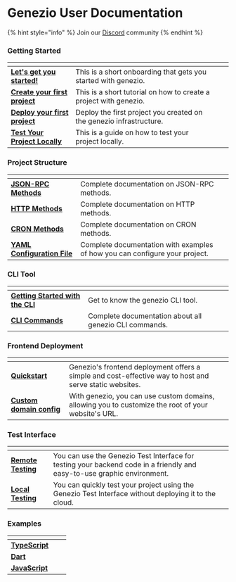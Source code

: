 # Genezio User Documentation

{% hint style="info" %}
Join our [Discord](https://discord.gg/uc9H5YKjXv) community&#x20;
{% endhint %}

### Getting Started

<table data-card-size="large" data-view="cards"><thead><tr><th></th><th></th><th></th><th data-hidden data-card-target data-type="content-ref"></th></tr></thead><tbody><tr><td><a href="lets-get-you-started.md"><strong>Let's get you started!</strong></a></td><td>This is a short onboarding that gets you started with genezio.</td><td></td><td></td></tr><tr><td><a href="getting-started/create-your-first-project.md"><strong>Create your first project</strong></a></td><td>This is a short tutorial on how to create a project with genezio.</td><td></td><td></td></tr><tr><td><a href="getting-started/deploy-your-first-project.md"><strong>Deploy your first project</strong></a></td><td>Deploy the first project you created on the genezio infrastructure.</td><td></td><td></td></tr><tr><td><a href="getting-started/test-your-project-locally.md"><strong>Test Your Project Locally</strong></a></td><td>This is a guide on how to test your project locally.</td><td></td><td></td></tr></tbody></table>

### Project Structure

<table data-card-size="large" data-view="cards"><thead><tr><th></th><th></th><th></th></tr></thead><tbody><tr><td><a href="method-types/json-rpc-methods.md"><strong>JSON-RPC Methods</strong></a></td><td>Complete documentation on JSON-RPC methods.</td><td></td></tr><tr><td><a href="method-types/http-methods-webhooks.md"><strong>HTTP Methods</strong></a></td><td>Complete documentation on HTTP methods.</td><td></td></tr><tr><td><a href="method-types/cron-methods.md"><strong>CRON Methods</strong></a></td><td>Complete documentation on CRON methods.</td><td></td></tr><tr><td><a href="yaml-configuration-file.md"><strong>YAML Configuration File</strong></a></td><td>Complete documentation with examples of how you can configure your project.</td><td></td></tr></tbody></table>



### CLI Tool

<table data-card-size="large" data-view="cards"><thead><tr><th></th><th></th><th></th></tr></thead><tbody><tr><td><a href="cli-tool/getting-started-with-the-cli.md"><strong>Getting Started with the CLI</strong></a></td><td>Get to know the genezio CLI tool.</td><td></td></tr><tr><td><a href="cli-tool/cli-commands/"><strong>CLI Commands</strong></a></td><td>Complete documentation about all genezio CLI commands.</td><td></td></tr></tbody></table>

### Frontend Deployment

<table data-card-size="large" data-view="cards"><thead><tr><th></th><th></th><th></th></tr></thead><tbody><tr><td><a href="frontend-deployment/quickstart.md"><strong>Quickstart</strong></a></td><td>Genezio's frontend deployment offers a simple and cost-effective way to host and serve static websites.</td><td></td></tr><tr><td><a href="frontend-deployment/custom-domain-configuration.md"><strong>Custom domain config</strong></a></td><td>With genezio, you can use custom domains, allowing you to customize the root of your website's URL.</td><td></td></tr></tbody></table>

### Test Interface

<table data-card-size="large" data-view="cards"><thead><tr><th></th><th></th><th></th></tr></thead><tbody><tr><td><a href="test-interface/remote-testing.md"><strong>Remote Testing</strong></a></td><td>You can use the Genezio Test Interface for testing your backend code in a friendly and easy-to-use graphic environment.</td><td></td></tr><tr><td><a href="test-interface/local-testing.md"><strong>Local Testing</strong></a></td><td>You can quickly test your project using the Genezio Test Interface without deploying it to the cloud.</td><td></td></tr></tbody></table>

### Examples

<table data-view="cards"><thead><tr><th></th><th></th><th></th></tr></thead><tbody><tr><td><a href="examples/typescript/"><strong>TypeScript</strong></a></td><td></td><td></td></tr><tr><td><a href="examples/dart/"><strong>Dart</strong></a></td><td></td><td></td></tr><tr><td><a href="examples/javascript/"><strong>JavaScript</strong></a></td><td></td><td></td></tr></tbody></table>
